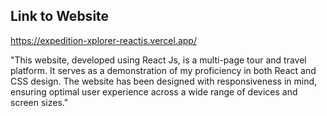 ## Link to Website
https://expedition-xplorer-reactjs.vercel.app/

"This website, developed using React Js, is a multi-page tour and travel platform. It serves as a demonstration of my proficiency in both React and CSS design. The website has been designed with responsiveness in mind, ensuring optimal user experience across a wide range of devices and screen sizes."
